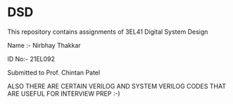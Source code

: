 # DSD
This repository contains assignments of 3EL41 Digital System Design

Name :- Nirbhay Thakkar


ID No:- 21EL092


Submitted to Prof. Chintan Patel


ALSO THERE ARE CERTAIN VERILOG AND SYSTEM VERILOG CODES THAT ARE USEFUL FOR INTERVIEW PREP :-)
